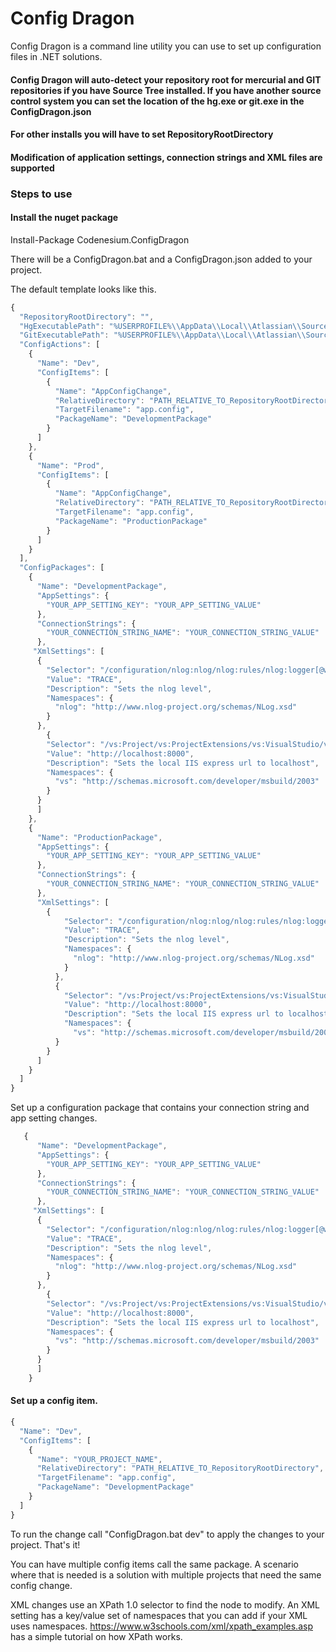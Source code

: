 # Config Dragon

Config Dragon is a command line utility you can use to set up configuration files in .NET solutions. 

#### Config Dragon will auto-detect your repository root for mercurial and GIT repositories if you have Source Tree installed. If you have another source control system you can set the location of the hg.exe or git.exe in the ConfigDragon.json

#### For other installs you will have to set RepositoryRootDirectory

#### Modification of application settings, connection strings and XML files are supported

### Steps to use

#### Install the nuget package

Install-Package Codenesium.ConfigDragon

There will be a ConfigDragon.bat and a ConfigDragon.json added to your project.

The default template looks like this.

```javascript
{
  "RepositoryRootDirectory": "",
  "HgExecutablePath": "%USERPROFILE%\\AppData\\Local\\Atlassian\\SourceTree\\hg_local\\hg.exe",
  "GitExecutablePath": "%USERPROFILE%\\AppData\\Local\\Atlassian\\SourceTree\\git_local\\bin\\git.exe",
  "ConfigActions": [
    {
      "Name": "Dev",
      "ConfigItems": [
        {
          "Name": "AppConfigChange",
          "RelativeDirectory": "PATH_RELATIVE_TO_RepositoryRootDirectory",
          "TargetFilename": "app.config",
          "PackageName": "DevelopmentPackage"
        }
      ]
    },
    {
      "Name": "Prod",
      "ConfigItems": [
        {
          "Name": "AppConfigChange",
          "RelativeDirectory": "PATH_RELATIVE_TO_RepositoryRootDirectory",
          "TargetFilename": "app.config",
          "PackageName": "ProductionPackage"
        }
      ]
    }
  ],
  "ConfigPackages": [
    {
      "Name": "DevelopmentPackage",
      "AppSettings": {
        "YOUR_APP_SETTING_KEY": "YOUR_APP_SETTING_VALUE"
      },
      "ConnectionStrings": {
        "YOUR_CONNECTION_STRING_NAME": "YOUR_CONNECTION_STRING_VALUE"
      },
     "XmlSettings": [
      {
        "Selector": "/configuration/nlog:nlog/nlog:rules/nlog:logger[@writeTo='logfile']/@minlevel",
        "Value": "TRACE",
        "Description": "Sets the nlog level",
        "Namespaces": {
          "nlog": "http://www.nlog-project.org/schemas/NLog.xsd"
        }
      },
        {
        "Selector": "/vs:Project/vs:ProjectExtensions/vs:VisualStudio/vs:FlavorProperties/vs:WebProjectProperties/vs:IISUrl",
        "Value": "http://localhost:8000",
        "Description": "Sets the local IIS express url to localhost",
        "Namespaces": {
          "vs": "http://schemas.microsoft.com/developer/msbuild/2003"
        }
      }
      ]
    },
    {
      "Name": "ProductionPackage",
      "AppSettings": {
        "YOUR_APP_SETTING_KEY": "YOUR_APP_SETTING_VALUE"
      },
      "ConnectionStrings": {
        "YOUR_CONNECTION_STRING_NAME": "YOUR_CONNECTION_STRING_VALUE"
      },
      "XmlSettings": [
        {
            "Selector": "/configuration/nlog:nlog/nlog:rules/nlog:logger[@writeTo='logfile']/@minlevel",
            "Value": "TRACE",
            "Description": "Sets the nlog level",
            "Namespaces": {
              "nlog": "http://www.nlog-project.org/schemas/NLog.xsd"
            }
          },
          {
            "Selector": "/vs:Project/vs:ProjectExtensions/vs:VisualStudio/vs:FlavorProperties/vs:WebProjectProperties/vs:IISUrl",
            "Value": "http://localhost:8000",
            "Description": "Sets the local IIS express url to localhost",
            "Namespaces": {
              "vs": "http://schemas.microsoft.com/developer/msbuild/2003"
          }
        }
      ]
    }
  ]
}
```

Set up a configuration package that contains your connection string and app setting changes.

```javascript
   {
      "Name": "DevelopmentPackage",
      "AppSettings": {
        "YOUR_APP_SETTING_KEY": "YOUR_APP_SETTING_VALUE"
      },
      "ConnectionStrings": {
        "YOUR_CONNECTION_STRING_NAME": "YOUR_CONNECTION_STRING_VALUE"
      },
     "XmlSettings": [
      {
        "Selector": "/configuration/nlog:nlog/nlog:rules/nlog:logger[@writeTo='logfile']/@minlevel",
        "Value": "TRACE",
        "Description": "Sets the nlog level",
        "Namespaces": {
          "nlog": "http://www.nlog-project.org/schemas/NLog.xsd"
        }
      },
        {
        "Selector": "/vs:Project/vs:ProjectExtensions/vs:VisualStudio/vs:FlavorProperties/vs:WebProjectProperties/vs:IISUrl",
        "Value": "http://localhost:8000",
        "Description": "Sets the local IIS express url to localhost",
        "Namespaces": {
          "vs": "http://schemas.microsoft.com/developer/msbuild/2003"
        }
      }
      ]
    }
```


#### Set up a config item.

```javascript
{
  "Name": "Dev",
  "ConfigItems": [
	{
	  "Name": "YOUR_PROJECT_NAME",
	  "RelativeDirectory": "PATH_RELATIVE_TO_RepositoryRootDirectory",
	  "TargetFilename": "app.config",
	  "PackageName": "DevelopmentPackage"
	}
  ]
}
```


To run the change call "ConfigDragon.bat dev" to apply the changes to your project. That's it!

You can have multiple config items call the same package. A scenario where that is needed is a solution with
multiple projects that need the same config change. 

XML changes use an XPath 1.0 selector to find the node to modify. An XML setting has a key/value set of
namespaces that you can add if your XML uses namespaces. https://www.w3schools.com/xml/xpath_examples.asp has 
a simple tutorial on how XPath works. 